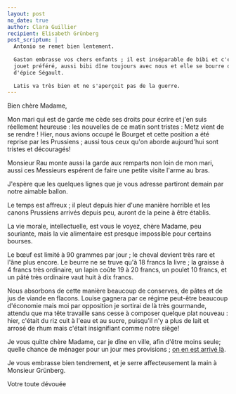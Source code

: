 ```yaml
---
layout: post
no_date: true
author: Clara Guillier
recipient: Elisabeth Grünberg
post_scriptum: |
  Antonio se remet bien lentement.
  
  Gaston embrasse vos chers enfants ; il est inséparable de bibi et c'est son vrai
  jouet préféré, aussi bibi dîne toujours avec nous et elle se bourre de pains
  d'épice Ségault.
  
  Latis va très bien et ne s'aperçoit pas de la guerre.
---
```


Bien chère Madame,

Mon mari qui est de garde me cède ses droits pour écrire et j'en suis
réellement heureuse : les nouvelles de ce matin sont tristes : Metz vient de se
rendre ! Hier, nous avions occupé le Bourget et cette position a été reprise par
les Prussiens ; aussi tous ceux qu'on aborde aujourd'hui sont tristes et
découragés!

Monsieur Rau monte aussi la garde aux remparts non loin de mon mari, aussi ces
Messieurs espérent de faire une petite visite l'arme au bras.

J'espère que les quelques lignes que je vous adresse partiront demain par notre
aimable ballon.

Le temps est affreux ; il pleut depuis hier d'une manière horrible et les canons
Prussiens arrivés depuis peu, auront de la peine à être établis.

La vie morale, intellectuelle, est vous le voyez, chère Madame, peu souriante,
mais la vie alimentaire est presque impossible pour certains bourses.

Le bœuf est limité à 90 grammes par jour ; le cheval devient très rare et l'âne
plus encore. Le beurre ne se truve qu'à 18 francs la livre ; la graisse
à 4 francs très ordinaire, un lapin coûte 19 à 20 francs, un poulet 10 francs,
et un pâté très ordinaire vaut huit à dix francs.

Nous absorbons de cette manière beaucoup de conserves, de pâtes et de jus de
viande en flacons. Louise gagnera par ce régime peut-être beaucoup d'économie
mais moi par opposition je sortirai de là très gourmande, attendu que ma tête
travaille sans cesse à composer quelque plat nouveau : hier, c'était du riz cuit
à l'eau et au sucre, puisqu'il n'y a plus de lait et arrosé de rhum mais
c'était insignifiant comme notre siège!

Je vous quitte chère Madame, car je dîne en ville, afin d'être moins seule;
quelle chance de ménager pour un jour mes provisions ; <ins class="straight">on en est arrivé là</ins>.

Je vous embrasse bien tendrement, et je serre affecteusement la main à Monsieur
Grünberg.

Votre toute dévouée
